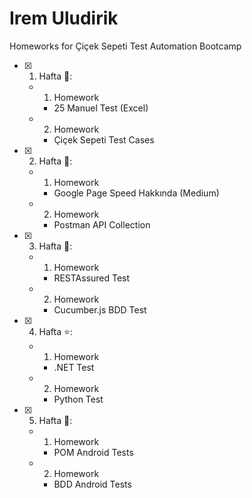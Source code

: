 # Irem Uludirik 

Homeworks for Çiçek Sepeti Test Automation Bootcamp

- [x] 1. Hafta :tada::
  - 1. Homework
      - 25 Manuel Test (Excel)
  - 2. Homework
      - Çiçek Sepeti Test Cases
      
- [x] 2. Hafta 🌻:
  - 1. Homework
      - Google Page Speed Hakkında (Medium)
  - 2. Homework
      - Postman API Collection

- [x] 3. Hafta :hibiscus::
  - 1. Homework
      - RESTAssured Test
  - 2. Homework
      - Cucumber.js BDD Test
  
  
- [x] 4. Hafta :star::
  - 1. Homework
      - .NET Test
  - 2. Homework
      - Python Test
  
  
- [x] 5. Hafta :space_invader::
  - 1. Homework
      - POM Android Tests
  - 2. Homework
      - BDD Android Tests

